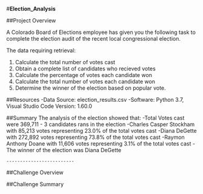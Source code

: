 #**Election_Analysis**

##Project Overview

A Colorado Board of Elections employee has given you the following task to complete the election audit of the recent local congressional election.

The data requiring retrieval:
1. Calculate the total number of votes cast
2. Obtain a complete list of candidates who recieved votes
3. Calculate the percentage of votes each candidate won
4. Calculate the total number of votes each candidate won
5. Determine the winner of the election based on popular vote.

##Resources
-Data Source: election_results.csv
-Software: Python 3.7, Visual Studio Code Version: 1.60.0 

##Summary
The analysis of the election showed that:
    -Total Votes cast were 369,711
    - 3 candidates rans in the election
        -Charles Casper Stockham with 85,213 votes representing 23.0% of the total votes cast
        -Diana DeGette with 272,892 votes representing 73.8% of the total votes cast
        -Raymon Anthony Doane with 11,606 votes representing 3.1% of the total votes cast
    -The winner of the election was Diana DeGette

    -------------------------
##Challenge Overview




##Challenge Summary
